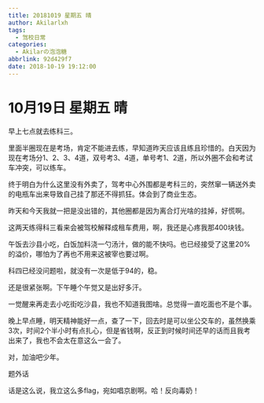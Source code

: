 ```yaml
---
title: 20181019 星期五 晴
author: Akilarlxh
tags:
  - 驾校日常
categories:
  - Akilarの泡泡糖
abbrlink: 92d429f7
date: 2018-10-19 19:12:00
---
```

# 10月19日 星期五 晴

早上七点就去练科三。

里面半圈现在是考场，肯定不能进去练，早知道昨天应该且练且珍惜的。白天因为现在考场分1、2、3、4道，双号考3、4道，单号考1、2道，所以外圈不会和考试车冲突，可以练车。

终于明白为什么这里没有外卖了，驾考中心外围都是考科三的，突然窜一辆送外卖的电瓶车出来导致自己挂了那还不得抓狂。体会到了商业生态。

昨天和今天我就一把是没出错的，其他圈都是因为离合灯光啥的挂掉，好慌啊。

这两天练得科三看来会被驾校解释成租车费用，啊，我还是心疼我那400块钱。

午饭去沙县小吃，白饭加料浇一勺汤汁，做的能不快吗。也已经接受了这里20%的溢价，哪怕为了再也不用来这被宰也要过啊。

科四已经没问题啦，就没有一次是低于94的，稳。

还是很紧张啊。下午睡个午觉又是出好多汗。

一觉醒来再走去小吃街吃沙县，我也不知道我图啥。总觉得一直吃面也不是个事。

晚上早点睡，明天精神能好一点，查了一下，回去时是可以坐公交车的，虽然换乘3次，时间2个半小时有点扎心，但是省钱啊，反正到时候时间还早的话而且我考出来了，我也不会太在意这么一会了。

对，加油吧少年。

题外话

话是这么说，我立这么多flag，宛如唱京剧啊。哈！反向毒奶！